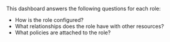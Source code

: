 This dashboard answers the following questions for each role:

- How is the role configured?
- What relationships does the role have with other resources?
- What policies are attached to the role?
